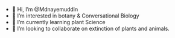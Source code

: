 - 👋 Hi, I’m @Mdnayemuddin
- 👀 I’m interested in botany & Conversational Biology 
- 🌱 I’m currently learning plant Science 
- 💞️ I’m looking to collaborate on extinction of plants and animals. 
  

  
<!---
Mdnayemuddin/Mdnayemuddin is a ✨ special ✨ repository because its `README.md` (this file) appears on your GitHub profile.
You can click the Preview link to take a look at your changes.
--->
